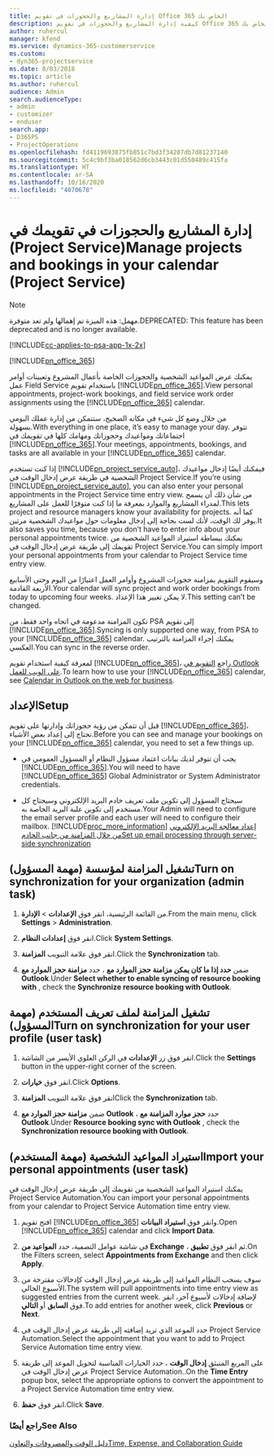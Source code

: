 ```yaml
---
title: إدارة المشاريع والحجوزات في تقويم Office 365 الخاص بك
description: كيفية إدارة المشاريع والحجوزات في تقويم Office 365 الخاص بك
author: ruhercul
manager: kfend
ms.service: dynamics-365-customerservice
ms.custom:
- dyn365-projectservice
ms.date: 8/03/2018
ms.topic: article
ms.author: ruhercul
audience: Admin
search.audienceType:
- admin
- customizer
- enduser
search.app:
- D365PS
- ProjectOperations
ms.openlocfilehash: fd4119693875fb851c7bd3f34287db7d81237140
ms.sourcegitcommit: 5c4c9bf3ba018562d6cb3443c01d550489c415fa
ms.translationtype: HT
ms.contentlocale: ar-SA
ms.lasthandoff: 10/16/2020
ms.locfileid: "4070678"
---
```

# <a name="manage-projects-and-bookings-in-your-calendar-project-service"></a><span data-ttu-id="e902b-103">إدارة المشاريع والحجوزات في تقويمك في (Project Service)</span><span class="sxs-lookup"><span data-stu-id="e902b-103">Manage projects and bookings in your calendar (Project Service)</span></span>

> [!Note]
> <span data-ttu-id="e902b-104">مهمل: هذه الميزة تم إهمالها ولم تعد متوفرة.</span><span class="sxs-lookup"><span data-stu-id="e902b-104">DEPRECATED: This feature has been deprecated and is no longer available.</span></span>

[!INCLUDE[cc-applies-to-psa-app-1x-2x](../includes/cc-applies-to-psa-app-1x-2x.md)]

[!INCLUDE[pn_office_365](../includes/pn-office-365.md)] 

<span data-ttu-id="e902b-105">يمكنك عرض المواعيد الشخصية والحجوزات الخاصة بأعمال المشروع وتعيينات أوامر عمل Field Service باستخدام تقويم [!INCLUDE[pn_office_365](../includes/pn-office-365.md)].</span><span class="sxs-lookup"><span data-stu-id="e902b-105">View personal appointments, project-work bookings, and field service work order assignments using the [!INCLUDE[pn_office_365](../includes/pn-office-365.md)] calendar.</span></span>  
  
 <span data-ttu-id="e902b-106">من خلال وضع كل شيء في مكانه الصحيح، ستتمكن من إدارة عملك اليومي بسهولة.</span><span class="sxs-lookup"><span data-stu-id="e902b-106">With everything in one place, it’s easy to manage your day.</span></span> <span data-ttu-id="e902b-107">تتوفر اجتماعاتك ومواعيدك وحجوزاتك ومهامك كلها في تقويمك في [!INCLUDE[pn_office_365](../includes/pn-office-365.md)].</span><span class="sxs-lookup"><span data-stu-id="e902b-107">Your meetings, appointments, bookings, and tasks are all available in your [!INCLUDE[pn_office_365](../includes/pn-office-365.md)] calendar.</span></span>  
  
 <span data-ttu-id="e902b-108">إذا كنت تستخدم [!INCLUDE[pn_project_service_auto](../includes/pn-project-service-auto.md)]، فيمكنك أيضًا إدخال مواعيدك الشخصية في طريقة عرض إدخال الوقت في Project Service.</span><span class="sxs-lookup"><span data-stu-id="e902b-108">If you’re using [!INCLUDE[pn_project_service_auto](../includes/pn-project-service-auto.md)], you can also enter your personal appointments in the Project Service time entry view.</span></span> <span data-ttu-id="e902b-109">من شأن ذلك أن يسمح لمدراء المشاريع والموارد بمعرفة ما إذا كنت متوفرًا للعمل على المشاريع.</span><span class="sxs-lookup"><span data-stu-id="e902b-109">This lets project and resource managers know your availability for projects.</span></span> <span data-ttu-id="e902b-110">كما أنه يوفر لك الوقت، لأنك لست بحاجة إلى إدخال معلومات حول مواعيدك الشخصية مرتين.</span><span class="sxs-lookup"><span data-stu-id="e902b-110">It also saves you time, because you don’t have to enter info about your personal appointments twice.</span></span> <span data-ttu-id="e902b-111">يمكنك ببساطة استيراد المواعيد الشخصية من تقويمك إلى طريقة عرض إدخال الوقت في Project Service.‬</span><span class="sxs-lookup"><span data-stu-id="e902b-111">You can simply import your personal appointments from your calendar to Project Service time entry view.</span></span>  
  
 <span data-ttu-id="e902b-112">وسيقوم التقويم بمزامنة حجوزات المشروع وأوامر العمل اعتبارًا من اليوم وحتى الأسابيع الأربعة القادمة.</span><span class="sxs-lookup"><span data-stu-id="e902b-112">Your calendar will sync project and work order bookings from today to upcoming four weeks.</span></span> <span data-ttu-id="e902b-113">لا يمكن تغيير هذا الإعداد.</span><span class="sxs-lookup"><span data-stu-id="e902b-113">This setting can’t be changed.</span></span>  
  
 <span data-ttu-id="e902b-114">تكون المزامنة مدعومة في اتجاه واحد فقط، من PSA إلى تقويم [!INCLUDE[pn_office_365](../includes/pn-office-365.md)].</span><span class="sxs-lookup"><span data-stu-id="e902b-114">Syncing is only supported one way, from PSA to your [!INCLUDE[pn_office_365](../includes/pn-office-365.md)] calendar.</span></span> <span data-ttu-id="e902b-115">يمكنك إجراء المزامنة بالترتيب العكسي.</span><span class="sxs-lookup"><span data-stu-id="e902b-115">You can sync in the reverse order.</span></span> 
  
 <span data-ttu-id="e902b-116">لمعرفة كيفية استخدام تقويم [!INCLUDE[pn_office_365](../includes/pn-office-365.md)]، راجع [التقويم في Outlook على الويب للعمل](https://support.office.com/article/Calendar-in-Outlook-on-the-web-for-business-5219c457-d1fe-4c2f-9032-1a816b88e936).</span><span class="sxs-lookup"><span data-stu-id="e902b-116">To learn how to use your [!INCLUDE[pn_office_365](../includes/pn-office-365.md)] calendar, see [Calendar in Outlook on the web for business](https://support.office.com/article/Calendar-in-Outlook-on-the-web-for-business-5219c457-d1fe-4c2f-9032-1a816b88e936).</span></span>  
  
## <a name="setup"></a><span data-ttu-id="e902b-117">الإعداد</span><span class="sxs-lookup"><span data-stu-id="e902b-117">Setup</span></span>  
 <span data-ttu-id="e902b-118">قبل أن تتمكن من رؤية حجوزاتك وإدارتها على تقويم [!INCLUDE[pn_office_365](../includes/pn-office-365.md)]، تحتاج إلى إعداد بعض الأشياء.</span><span class="sxs-lookup"><span data-stu-id="e902b-118">Before you can see and manage your bookings on your [!INCLUDE[pn_office_365](../includes/pn-office-365.md)] calendar, you need to set a few things up.</span></span>  
  
- <span data-ttu-id="e902b-119">يجب أن تتوفر لديك بيانات اعتماد مسؤول النظام أو المسؤول العمومي في [!INCLUDE[pn_office_365](../includes/pn-office-365.md)].</span><span class="sxs-lookup"><span data-stu-id="e902b-119">You will need to have [!INCLUDE[pn_office_365](../includes/pn-office-365.md)] Global Administrator or System Administrator credentials.</span></span>  
  
- <span data-ttu-id="e902b-120">سيحتاج المسؤول إلى تكوين ملف تعريف خادم البريد الإلكتروني وسيحتاج كل مستخدم إلى تكوين علبة البريد الخاصة به.</span><span class="sxs-lookup"><span data-stu-id="e902b-120">Your Admin will need to configure the email server profile and each user will need to configure their mailbox.</span></span> [!INCLUDE[proc_more_information](../includes/proc-more-information.md)] <span data-ttu-id="e902b-121">[إعداد معالجة البريد الإلكتروني من خلال المزامنة من جانب الخادم](https://docs.microsoft.com/dynamics365/customerengagement/on-premises/admin/set-up-server-side-synchronization-of-email-appointments-contacts-and-tasks)</span><span class="sxs-lookup"><span data-stu-id="e902b-121">[Set up email processing through server-side synchronization](https://docs.microsoft.com/dynamics365/customerengagement/on-premises/admin/set-up-server-side-synchronization-of-email-appointments-contacts-and-tasks)</span></span>  
  
## <a name="turn-on-synchronization-for-your-organization-admin-task"></a><span data-ttu-id="e902b-122">تشغيل المزامنة لمؤسسة (مهمة المسؤول)</span><span class="sxs-lookup"><span data-stu-id="e902b-122">Turn on synchronization for your organization (admin task)</span></span>  
  
1.  <span data-ttu-id="e902b-123">من القائمة الرئيسية، انقر فوق **الإعدادات** > **الإدارة**.</span><span class="sxs-lookup"><span data-stu-id="e902b-123">From the main menu, click **Settings** > **Administration**.</span></span>  
  
2.  <span data-ttu-id="e902b-124">انقر فوق **إعدادات النظام**.</span><span class="sxs-lookup"><span data-stu-id="e902b-124">Click **System Settings**.</span></span>  
  
3.  <span data-ttu-id="e902b-125">انقر فوق علامة التبويب **المزامنة**.</span><span class="sxs-lookup"><span data-stu-id="e902b-125">Click the **Synchronization** tab.</span></span>  
  
4.  <span data-ttu-id="e902b-126">ضمن **حدد إذا ما كان يمكن مزامنة حجز الموارد مع** ، حدد **مزامنة حجز الموارد مع Outlook**.</span><span class="sxs-lookup"><span data-stu-id="e902b-126">Under **Select whether to enable syncing of resource booking with** , check the **Synchronize resource booking with Outlook**.</span></span>  
  
## <a name="turn-on-synchronization-for-your-user-profile-user-task"></a><span data-ttu-id="e902b-127">تشغيل المزامنة لملف تعريف المستخدم (مهمة المسؤول)</span><span class="sxs-lookup"><span data-stu-id="e902b-127">Turn on synchronization for your user profile (user task)</span></span>  
  
1.  <span data-ttu-id="e902b-128">انقر فوق زر **الإعدادات** في الركن العلوي الأيسر من الشاشة.</span><span class="sxs-lookup"><span data-stu-id="e902b-128">Click the **Settings** button in the upper-right corner of the screen.</span></span>  
  
2.  <span data-ttu-id="e902b-129">انقر فوق **خيارات**.</span><span class="sxs-lookup"><span data-stu-id="e902b-129">Click **Options**.</span></span>  
  
3.  <span data-ttu-id="e902b-130">انقر فوق علامة التبويب **المزامنة**</span><span class="sxs-lookup"><span data-stu-id="e902b-130">Click the **Synchronization** tab.</span></span>  
  
4.  <span data-ttu-id="e902b-131">ضمن **مزامنة حجز الموارد مع Outlook** ، حدد **حجز موارد المزامنة مع Outlook**.</span><span class="sxs-lookup"><span data-stu-id="e902b-131">Under **Resource booking sync with Outlook** , check the **Synchronization resource booking with Outlook**.</span></span>  
  
## <a name="import-your-personal-appointments-user-task"></a><span data-ttu-id="e902b-132">استيراد المواعيد الشخصية (مهمة المستخدم)</span><span class="sxs-lookup"><span data-stu-id="e902b-132">Import your personal appointments (user task)</span></span>  
 <span data-ttu-id="e902b-133">يمكنك استيراد المواعيد الشخصية من تقويمك إلى طريقة عرض إدخال الوقت في Project Service Automation.‬</span><span class="sxs-lookup"><span data-stu-id="e902b-133">You can import your personal appointments from your calendar to Project Service Automation time entry view.</span></span>  
  
1. <span data-ttu-id="e902b-134">افتح تقويم [!INCLUDE[pn_office_365](../includes/pn-office-365.md)] وانقر فوق **استيراد البيانات**.</span><span class="sxs-lookup"><span data-stu-id="e902b-134">Open [!INCLUDE[pn_office_365](../includes/pn-office-365.md)] calendar and click **Import Data**.</span></span>  
  
2. <span data-ttu-id="e902b-135">في شاشة عوامل التصفية، حدد **المواعيد من Exchange** ، ثم انقر فوق **تطبيق**.</span><span class="sxs-lookup"><span data-stu-id="e902b-135">On the Filters screen, select **Appointments from Exchange** and then click **Apply**.</span></span>  
  
3. <span data-ttu-id="e902b-136">سوف يسحب النظام المواعيد إلى طريقة عرض إدخال الوقت كإدخالات مقترحة من الأسبوع الحالي.</span><span class="sxs-lookup"><span data-stu-id="e902b-136">The system will pull appointments into time entry view as suggested entries from the current week.</span></span> <span data-ttu-id="e902b-137">لإضافة إدخالات لأسبوع آخر، انقر فوق **السابق** أو **التالي**.</span><span class="sxs-lookup"><span data-stu-id="e902b-137">To add entries for another week, click **Previous** or **Next**.</span></span>  
  
4. <span data-ttu-id="e902b-138">حدد الموعد الذي تريد إضافته إلى طريقة عرض إدخال الوقت في Project Service Automation.</span><span class="sxs-lookup"><span data-stu-id="e902b-138">Select the appointment that you want to add to Project Service Automation time entry view.</span></span>  
  
5. <span data-ttu-id="e902b-139">على المربع المنبثق **إدخال الوقت** ، حدد الخيارات المناسبة لتحويل الموعد إلى طريقة عرض إدخال الوقت في Project Service Automation..</span><span class="sxs-lookup"><span data-stu-id="e902b-139">On the **Time Entry** popup box, select the appropriate options to convert the appointment to a Project Service Automation time entry view.</span></span>  
  
6. <span data-ttu-id="e902b-140">انقر فوق **حفظ**.</span><span class="sxs-lookup"><span data-stu-id="e902b-140">Click **Save**.</span></span>  
  
### <a name="see-also"></a><span data-ttu-id="e902b-141">راجع أيضًا</span><span class="sxs-lookup"><span data-stu-id="e902b-141">See Also</span></span>  
 [<span data-ttu-id="e902b-142">دليل الوقت والمصروفات والتعاون</span><span class="sxs-lookup"><span data-stu-id="e902b-142">Time, Expense, and Collaboration Guide</span></span>](../psa/time-expense-collaboration-guide.md)
